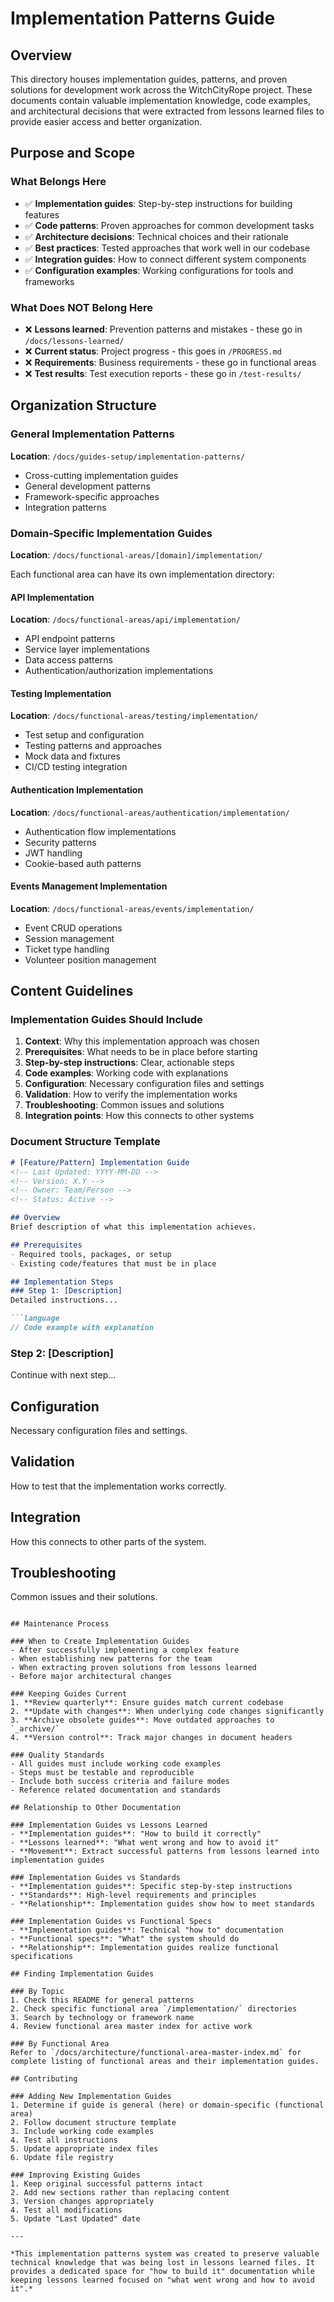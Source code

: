 # Implementation Patterns Guide
<!-- Last Updated: 2025-09-12 -->
<!-- Version: 1.0 -->
<!-- Owner: Documentation Team -->
<!-- Status: Active -->

## Overview

This directory houses implementation guides, patterns, and proven solutions for development work across the WitchCityRope project. These documents contain valuable implementation knowledge, code examples, and architectural decisions that were extracted from lessons learned files to provide easier access and better organization.

## Purpose and Scope

### What Belongs Here
- ✅ **Implementation guides**: Step-by-step instructions for building features
- ✅ **Code patterns**: Proven approaches for common development tasks
- ✅ **Architecture decisions**: Technical choices and their rationale
- ✅ **Best practices**: Tested approaches that work well in our codebase
- ✅ **Integration guides**: How to connect different system components
- ✅ **Configuration examples**: Working configurations for tools and frameworks

### What Does NOT Belong Here
- ❌ **Lessons learned**: Prevention patterns and mistakes - these go in `/docs/lessons-learned/`
- ❌ **Current status**: Project progress - this goes in `/PROGRESS.md`
- ❌ **Requirements**: Business requirements - these go in functional areas
- ❌ **Test results**: Test execution reports - these go in `/test-results/`

## Organization Structure

### General Implementation Patterns
**Location**: `/docs/guides-setup/implementation-patterns/`
- Cross-cutting implementation guides
- General development patterns
- Framework-specific approaches
- Integration patterns

### Domain-Specific Implementation Guides
**Location**: `/docs/functional-areas/[domain]/implementation/`

Each functional area can have its own implementation directory:

#### API Implementation
**Location**: `/docs/functional-areas/api/implementation/`
- API endpoint patterns
- Service layer implementations
- Data access patterns
- Authentication/authorization implementations

#### Testing Implementation  
**Location**: `/docs/functional-areas/testing/implementation/`
- Test setup and configuration
- Testing patterns and approaches
- Mock data and fixtures
- CI/CD testing integration

#### Authentication Implementation
**Location**: `/docs/functional-areas/authentication/implementation/`
- Authentication flow implementations
- Security patterns
- JWT handling
- Cookie-based auth patterns

#### Events Management Implementation
**Location**: `/docs/functional-areas/events/implementation/`
- Event CRUD operations
- Session management
- Ticket type handling
- Volunteer position management

## Content Guidelines

### Implementation Guides Should Include
1. **Context**: Why this implementation approach was chosen
2. **Prerequisites**: What needs to be in place before starting
3. **Step-by-step instructions**: Clear, actionable steps
4. **Code examples**: Working code with explanations
5. **Configuration**: Necessary configuration files and settings
6. **Validation**: How to verify the implementation works
7. **Troubleshooting**: Common issues and solutions
8. **Integration points**: How this connects to other systems

### Document Structure Template
```markdown
# [Feature/Pattern] Implementation Guide
<!-- Last Updated: YYYY-MM-DD -->
<!-- Version: X.Y -->
<!-- Owner: Team/Person -->
<!-- Status: Active -->

## Overview
Brief description of what this implementation achieves.

## Prerequisites
- Required tools, packages, or setup
- Existing code/features that must be in place

## Implementation Steps
### Step 1: [Description]
Detailed instructions...

```language
// Code example with explanation
```

### Step 2: [Description]
Continue with next step...

## Configuration
Necessary configuration files and settings.

## Validation
How to test that the implementation works correctly.

## Integration
How this connects to other parts of the system.

## Troubleshooting
Common issues and their solutions.
```

## Maintenance Process

### When to Create Implementation Guides
- After successfully implementing a complex feature
- When establishing new patterns for the team
- When extracting proven solutions from lessons learned
- Before major architectural changes

### Keeping Guides Current
1. **Review quarterly**: Ensure guides match current codebase
2. **Update with changes**: When underlying code changes significantly
3. **Archive obsolete guides**: Move outdated approaches to `_archive/`
4. **Version control**: Track major changes in document headers

### Quality Standards
- All guides must include working code examples
- Steps must be testable and reproducible
- Include both success criteria and failure modes
- Reference related documentation and standards

## Relationship to Other Documentation

### Implementation Guides vs Lessons Learned
- **Implementation guides**: "How to build it correctly"
- **Lessons learned**: "What went wrong and how to avoid it"
- **Movement**: Extract successful patterns from lessons learned into implementation guides

### Implementation Guides vs Standards
- **Implementation guides**: Specific step-by-step instructions
- **Standards**: High-level requirements and principles
- **Relationship**: Implementation guides show how to meet standards

### Implementation Guides vs Functional Specs
- **Implementation guides**: Technical "how to" documentation
- **Functional specs**: "What" the system should do
- **Relationship**: Implementation guides realize functional specifications

## Finding Implementation Guides

### By Topic
1. Check this README for general patterns
2. Check specific functional area `/implementation/` directories
3. Search by technology or framework name
4. Review functional area master index for active work

### By Functional Area
Refer to `/docs/architecture/functional-area-master-index.md` for complete listing of functional areas and their implementation guides.

## Contributing

### Adding New Implementation Guides
1. Determine if guide is general (here) or domain-specific (functional area)
2. Follow document structure template
3. Include working code examples
4. Test all instructions
5. Update appropriate index files
6. Update file registry

### Improving Existing Guides
1. Keep original successful patterns intact
2. Add new sections rather than replacing content
3. Version changes appropriately
4. Test all modifications
5. Update "Last Updated" date

---

*This implementation patterns system was created to preserve valuable technical knowledge that was being lost in lessons learned files. It provides a dedicated space for "how to build it" documentation while keeping lessons learned focused on "what went wrong and how to avoid it".*